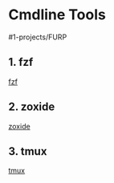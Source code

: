 # Cmdline Tools
#1-projects/FURP 
## 1. fzf
[fzf](fzf.md)
## 2. zoxide
[zoxide](zoxide.md)
## 3. tmux
[tmux](tmux.md)